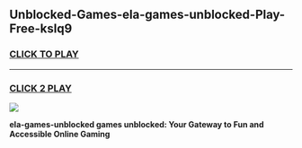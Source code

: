 
## Unblocked-Games-ela-games-unblocked-Play-Free-kslq9
<h3>
<a href="https://premium76.site?title=ela-games-unblocked&ref=10A">CLICK TO PLAY</a></h3>
<hr>

<h3>
<a href="https://premium76.site?title=ela-games-unblocked&ref=10A">CLICK 2 PLAY</a>
  
</h3>

<a href="https://premium76.site?title=ela-games-unblocked&ref=10A"><img src="https://clearcache.store/games.png"></a>


**ela-games-unblocked games unblocked: Your Gateway to Fun and Accessible Online Gaming**
